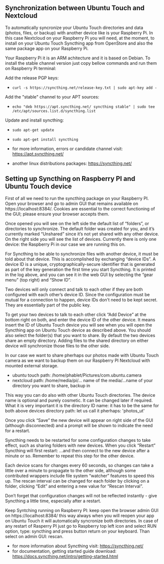 ## Synchronization between Ubuntu Touch and Nextcloud

To automatically syncronize your Ubuntu Touch directories and data (photos, files, or backup) with another device like is your Raspberry Pi. In this case Nextcloud on your Raspberry Pi you will need, at the moment, to install on your Ubuntu Touch Syncthing app from OpenStore and also the same package app on your Raspberry Pi. 

Your Raspberry Pi it is an ARM achitecture and it is based on Debian. To install the stable channel version just copy bellow commands and run them on Raspberry Pi terminal:

Add the release PGP keys:
- `curl -s https://syncthing.net/release-key.txt | sudo apt-key add -`

Add the "stable" channel to your APT sources:
- `echo "deb https://apt.syncthing.net/ syncthing stable" | sudo tee /etc/apt/sources.list.d/syncthing.list`

Update and install syncthing:
- `sudo apt-get update`
- `sudo apt-get install syncthing`

- for more information, errors or candidate channel visit: https://apt.syncthing.net/
- another linux distributions packages: https://syncthing.net/ 

## Setting up Syncthing on Raspberry PI and Ubuntu Touch device

First of all we need to run the syncthing package on your Raspberry PI. Open your browser and go to admin GUI that remains available on https://localhost:8384/. Cookies are essential to the correct functioning of the GUI; please ensure your browser accepts them.

Once opened you will see on the left side the default list of “folders”, or directories to synchronize. The default folder was created for you, and it’s currently marked “Unshared” since it’s not yet shared with any other device. On the right side you will see the list of devices. Currently there is only one device: the Raspberry Pi in our case we are running this on.

For Syncthing to be able to synchronize files with another device, it must be told about that device. This is accomplished by exchanging “device IDs”. A device ID is a unique, cryptographically-secure identifier that is generated as part of the key generation the first time you start Syncthing. It is printed in the log above, and you can see it in the web GUI by selecting the “gear menu” (top right) and “Show ID”.

Two devices will only connect and talk to each other if they are both configured with each other’s device ID. Since the configuration must be mutual for a connection to happen, device IDs don’t need to be kept secret. They are essentially part of the public key.

To get your two devices to talk to each other click “Add Device” at the bottom right on both, and enter the device ID of the other device. It means insert the ID of Ubuntu Touch device you will see when you will open the Syncthing app on Ubuntu Touch device as described above. You should also select the folder(s) that you want to share. By default the two devices share an empty directory. Adding files to the shared directory on either device will synchronize those files to the other side. 

In our case we want to share pherhaps our photos made with Ubuntu Touch camera as we want to backup them on our Raspberry PI Nextcloud with mounted external storage.
- ubuntu touch path: /home/phablet/Pictures/com.ubuntu.camera
- nextcloud path: /home/media/pi/... name of the media/...name of your directory you want to share, backup in

This way you can do also with other Ubuntu Touch directories. The device name is optional and purely cosmetic. It can be changed later if required. What it is very important it is the directory ID name: it has to be the same for both above devices directory path: let us call it pherhaps: 'photos_ut' 

Once you click “Save” the new device will appear on right side of the GUI (although disconnected) and a prompt will be shown to indicate the need for a restart.

Syncthing needs to be restarted for some configuration changes to take effect, such as sharing folders with new devices. When you click “Restart” Syncthing will first restart: …and then connect to the new device after a minute or so. Remember to repeat this step for the other device.

Each device scans for changes every 60 seconds, so changes can take a little over a minute to propagate to the other side, although some contributed wrappers include file system “watcher” features to speed this up. The rescan interval can be changed for each folder by clicking on a folder, clicking “Edit” and entering a new value for “Rescan Interval”.

Don’t forget that configuration changes will not be reflected instantly - give Syncthing a little time, especially after a restart.

Keep Syntching running on Raspberry PI: keep open the browser admin GUI on https://localhost:8384/ this way always when you will reopen your app on Ubuntu Touch it will automatically syncronize both directories. In case of any restart of Rasperry PI just go to Raspberry top left icon and select RUN option, type: syncthing and press button return on your keyboard. Than select on admin GUI: rescan.  

- for more information about Syncthing visit: https://syncthing.net/
- for documentation, getting started guide download: https://docs.syncthing.net/intro/getting-started.html
